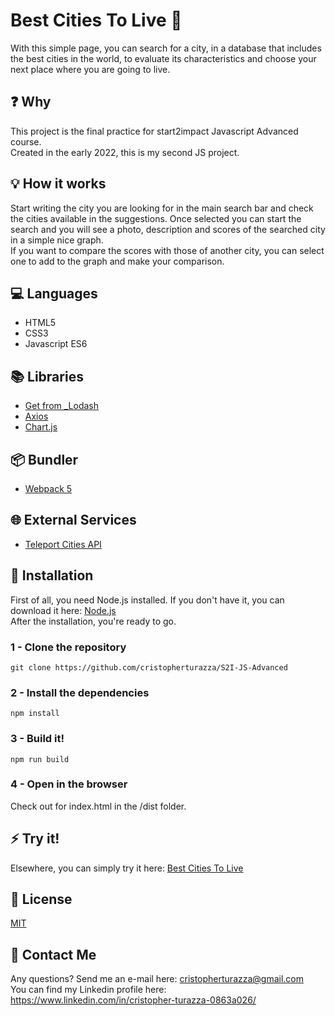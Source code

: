 # Best Cities To Live :house_with_garden:
With this simple page, you can search for a city, in a database that includes the best cities in the world, to evaluate its characteristics and choose your next place where you are going to live.

## :question: Why
This project is the final practice for start2impact Javascript Advanced course.<br>
Created in the early 2022, this is my second JS project.

## :bulb: How it works
Start writing the city you are looking for in the main search bar and check the cities available in the suggestions. 
Once selected you can start the search and you will see a photo, description and scores of the searched city in a simple nice graph. <br>
If you want to compare the scores with those of another city, you can select one to add to the graph and make your comparison.

## :computer: Languages
* HTML5
* CSS3
* Javascript ES6

## :books: Libraries
* [Get from _Lodash](https://lodash.com/docs/4.17.15#get)
* [Axios](https://axios-http.com/)
* [Chart.js](https://www.chartjs.org/)

## :package: Bundler
* [Webpack 5](https://webpack.js.org/)

## :globe_with_meridians: External Services
* [Teleport Cities API](https://developers.teleport.org/api/)

## :floppy_disk: Installation
First of all, you need Node.js installed.
If you don't have it, you can download it here:
[Node.js](https://nodejs.org/it/download/)<br>
After the installation, you're ready to go.

### 1 - Clone the repository
`git clone https://github.com/cristopherturazza/S2I-JS-Advanced`
### 2 - Install the dependencies
`npm install`
### 3 - Build it!
`npm run build`

### 4 - Open in the browser
Check out for index.html in the /dist folder.


## :zap:  Try it!
Elsewhere, you can simply try it here:
[Best Cities To Live](https://bestcitiestolive.netlify.app/)
## :page_with_curl:  License
[MIT](https://choosealicense.com/licenses/mit/)

## :e-mail: Contact Me
Any questions? Send me an e-mail here: cristopherturazza@gmail.com <br>
You can find my Linkedin profile here: https://www.linkedin.com/in/cristopher-turazza-0863a026/

